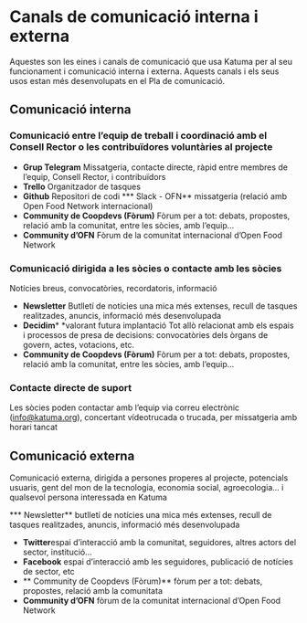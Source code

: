  # Canals de comunicació interna i externa

Aquestes son les eines i canals de comunicació que usa Katuma per al seu funcionament i comunicació interna i externa. Aquests canals i els seus usos estan més desenvolupats en el Pla de comunicació.


## Comunicació interna
### Comunicació entre l’equip de treball i coordinació amb el Consell Rector o les contribuïdores voluntàries al projecte
* **Grup Telegram**
Missatgeria, contacte directe, ràpid entre membres de l’equip, Consell Rector, i contribuïdors
* **Trello**
Organitzador de tasques
* **Github**
Repositori de codi
*** Slack - OFN**
missatgeria (relació amb Open Food Network  internacional)
* **Community de Coopdevs (Fòrum)**
Fòrum per a tot: debats, propostes, relació amb la comunitat, entre les sòcies, amb l’equip...
* **Community d’OFN**
Fòrum de la comunitat internacional d’Open Food Network

### Comunicació dirigida a les sòcies o contacte amb les sòcies

Notícies breus, convocatòries, recordatoris, informació
* **Newsletter**
Butlletí de notícies una mica més extenses, recull de tasques realitzades, anuncis, informació més desenvolupada
* **Decidim***
*valorant futura implantació
Tot allò relacionat amb els espais i processos de presa de decisions: convocatòries dels òrgans de govern, actes, votacions, etc.
* **Community de Coopdevs (Fòrum)**
Fòrum per a tot: debats, propostes, relació amb la comunitat, entre les sòcies, amb l’equip...

### Contacte directe de suport
Les sòcies poden contactar amb l’equip via correu electrònic (info@katuma.org), concertant vídeotrucada o trucada, per missatgeria amb horari tancat

## Comunicació externa
Comunicació externa, dirigida a persones properes al projecte, potencials usuaris, gent del mon de la tecnologia, economia social, agroecologia... i qualsevol persona interessada en Katuma	

*** Newsletter** butlletí de notícies una mica més extenses, recull de tasques realitzades, anuncis, informació més desenvolupada
* **Twitter**espai d’interacció amb la comunitat, seguidores, altres actors del sector, institució…
* **Facebook** espai d’interacció amb les seguidores, publicació de notícies de sector, etc
* ** Community de Coopdevs (Fòrum)**	fòrum per a tot: debats, propostes, relació amb la comunitata
* **Community d’OFN**	fòrum de la comunitat internacional d’Open Food Network


